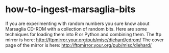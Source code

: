 # how-to-ingest-marsaglia-bits
If you are experimenting with random numbers you sure know about Marsaglia CD-ROM with a collection of random bits. Here are some techniques for loading them into R or Python and combining them.
The ftp mirror is here: http://ftpmirror.your.org/pub/misc/diehard/cdrom/
The cover page of the mirror is here: http://ftpmirror.your.org/pub/misc/diehard/

